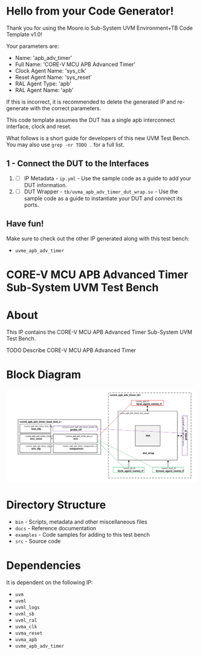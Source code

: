 # Hello from your Code Generator!
Thank you for using the Moore.io Sub-System UVM Environment+TB Code Template v1.0!

Your parameters are:
* Name: 'apb_adv_timer'
* Full Name: 'CORE-V MCU APB Advanced Timer'
* Clock Agent Name: 'sys_clk'
* Reset Agent Name: 'sys_reset'
* RAL Agent Type: 'apb'
* RAL Agent Name: 'apb'

If this is incorrect, it is recommended to delete the generated IP and re-generate with the correct parameters.

This code template assumes the DUT has a single apb interconnect interface, clock and reset.

What follows is a short guide for developers of this new UVM Test Bench.  You may also use `grep -nr TODO .` for a full list.

## 1 - Connect the DUT to the Interfaces
 1. - [ ] IP Metadata - `ip.yml` - Use the sample code as a guide to add your DUT information.
 1. - [ ] DUT Wrapper - `tb/uvma_apb_adv_timer_dut_wrap.sv` - Use the sample code as a guide to instantiate your DUT and connect its ports.

## Have fun!
Make sure to check out the other IP generated along with this test bench:
* `uvme_apb_adv_timer`




# CORE-V MCU APB Advanced Timer Sub-System UVM Test Bench


# About
This IP contains the CORE-V MCU APB Advanced Timer Sub-System UVM Test Bench.

TODO Describe CORE-V MCU APB Advanced Timer


# Block Diagram
![alt text](./docs/tb_block_diagram.svg "CORE-V MCU APB Advanced Timer Sub-System UVM Test Bench Block Diagram")

# Directory Structure
* `bin` - Scripts, metadata and other miscellaneous files
* `docs` - Reference documentation
* `examples` - Code samples for adding to this test bench
* `src` - Source code


# Dependencies
It is dependent on the following IP:

* `uvm`
* `uvml`
* `uvml_logs`
* `uvml_sb`
* `uvml_ral`
* `uvma_clk`
* `uvma_reset`
* `uvma_apb`
* `uvme_apb_adv_timer`
